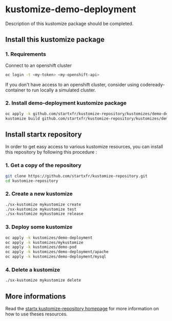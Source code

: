 # kustomize-demo-deployment

Description of this kustomize package should be completed.

## Install this kustomize package

### 1. Requirements

Connect to an openshift cluster

```bash
oc login -t <my-token> <my-openshift-api>
```

If you don't have access to an openshift cluster, consider using codeready-container to
run locally a simulated cluster.

### 2. Install demo-deployment kustomize package

```bash
oc apply -k github.com/startxfr/kustomize-repository/kustomizes/demo-deployment/
kustomize build github.com/startxfr/kustomize-repository/kustomizes/demo-deployment/
```

## Install startx repository

In order to get easy access to various kustomize resources, you can install this repository
by following this procedure :

### 1. Get a copy of the repository

```bash
git clone https://github.com/startxfr/kustomize-repository.git
cd kustomize-repository
```

### 2. Create a new kustomize

```bash
./sx-kustomize mykustomize create
./sx-kustomize mykustomize test
./sx-kustomize mykustomize release
```

### 3. Deploy some kustomize

```bash
oc apply -k kustomizes/demo-deployment
oc apply -k kustomizes/mykustomize
oc apply -k kustomizes/demo-pod
oc apply -k kustomizes/demo-deployment/apache
oc apply -k kustomizes/demo-deployment/mysql
```

### 4. Delete a kustomize

```bash
./sx-kustomize mykustomize delete
```

## More informations

Read the [startx kustomize-repository homepage](https://startxfr.github.io/kustomize-repository) for
more information on how to use theses resources.
